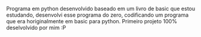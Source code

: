 Programa em python desenvolvido baseado em um livro de basic que estou estudando, desenvolvi esse programa do zero, codificando um programa que era horiginalmente em basic para python. 
Primeiro projeto 100% deselvolvido por mim :P